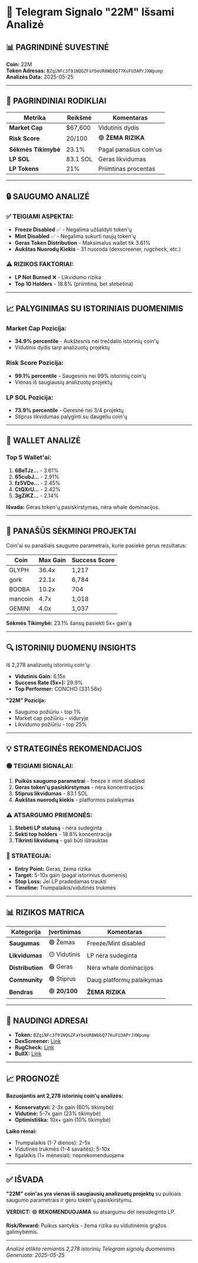 # 🤖 Telegram Signalo "22M" Išsami Analizė

## 📊 PAGRINDINĖ SUVESTINĖ

**Coin:** 22M  
**Token Adresas:** `BZqiNFc3f91NQGZFaYbeUR8WbbQ77KuFU3APrJXWpump`  
**Analizės Data:** 2025-05-25  

---

## 🎯 PAGRINDINIAI RODIKLIAI

| Metrika | Reikšmė | Komentaras |
|---------|---------|------------|
| **Market Cap** | $67,600 | Vidutinis dydis |
| **Risk Score** | 20/100 | 🟢 **ŽEMA RIZIKA** |
| **Sėkmės Tikimybė** | 23.1% | Pagal panašius coin'us |
| **LP SOL** | 83.1 SOL | Geras likvidumas |
| **LP Tokens** | 21% | Priimtinas procentas |

---

## 🔒 SAUGUMO ANALIZĖ

### ✅ TEIGIAMI ASPEKTAI:
- **Freeze Disabled** ✅ - Negalima užšaldyti token'ų
- **Mint Disabled** ✅ - Negalima sukurti naujų token'ų
- **Geras Token Distribution** - Maksimalus wallet tik 3.61%
- **Aukštas Nuorodų Kiekis** - 31 nuoroda (dexscreener, rugcheck, etc.)

### ⚠️ RIZIKOS FAKTORIAI:
- **LP Not Burned** ❌ - Likvidumo rizika
- **Top 10 Holders** - 18.8% (priimtina, bet stebėtina)

---

## 📈 PALYGINIMAS SU ISTORINIAIS DUOMENIMIS

### Market Cap Pozicija:
- **34.9% percentile** - Aukštesnis nei trečdalio istorinių coin'ų
- Vidutinis dydis tarp analizuotų projektų

### Risk Score Pozicija:
- **99.1% percentile** - Saugesnis nei 99% istorinių coin'ų
- Vienas iš saugiausių analizuotų projektų

### LP SOL Pozicija:
- **73.9% percentile** - Geresnė nei 3/4 projektų
- Stiprus likvidumas palyginti su daugeliu coin'ų

---

## 🐋 WALLET ANALIZĖ

### Top 5 Wallet'ai:
1. **6BeTJz...** - 3.61%
2. **65cubJ...** - 2.91%
3. **fz5VDe...** - 2.45%
4. **CtQXrU...** - 2.42%
5. **3gZiKZ...** - 2.14%

**Išvada:** Geras token'ų pasiskirstymas, nėra whale dominacijos.

---

## 🎯 PANAŠŪS SĖKMINGI PROJEKTAI

Coin'ai su panašiais saugumo parametrais, kurie pasiekė gerus rezultatus:

| Coin | Max Gain | Success Score |
|------|----------|---------------|
| GLYPH | 36.4x | 1,217 |
| gork | 22.1x | 6,784 |
| BOOBA | 10.2x | 704 |
| mancoin | 4.7x | 1,018 |
| GEMINI | 4.0x | 1,037 |

**Sėkmės Tikimybė:** 23.1% šansų pasiekti 5x+ gain'ą

---

## 🔍 ISTORINIŲ DUOMENŲ INSIGHTS

Iš 2,278 analizuotų istorinių coin'ų:
- **Vidutinis Gain:** 6.15x
- **Success Rate (5x+):** 29.9%
- **Top Performer:** CONCHO (331.56x)

**"22M" Pozicija:**
- Saugumo požiūriu - top 1%
- Market cap požiūriu - viduryje
- Likvidumo požiūriu - top 25%

---

## 💡 STRATEGINĖS REKOMENDACIJOS

### 🟢 TEIGIAMI SIGNALAI:
1. **Puikūs saugumo parametrai** - freeze ir mint disabled
2. **Geras token'ų pasiskirstymas** - nėra koncentracijos
3. **Stiprus likvidumas** - 83.1 SOL
4. **Aukštas nuorodų kiekis** - platformos palaikymas

### ⚠️ ATSARGUMO PRIEMONĖS:
1. **Stebėti LP statusą** - nėra sudeginta
2. **Sekti top holders** - 18.8% koncentracija
3. **Tikrinti likvidumą** - gali būti ištrauktas

### 🎯 STRATEGIJA:
- **Entry Point:** Geras, žema rizika
- **Target:** 5-10x gain (pagal istorinius duomenis)
- **Stop Loss:** Jei LP pradedamas traukti
- **Timeline:** Trumpalaikis/vidutinės trukmės

---

## 📊 RIZIKOS MATRICA

| Kategorija | Įvertinimas | Komentaras |
|------------|-------------|------------|
| **Saugumas** | 🟢 Žemas | Freeze/Mint disabled |
| **Likvidumas** | 🟡 Vidutinis | LP nėra sudeginta |
| **Distribution** | 🟢 Geras | Nėra whale dominacijos |
| **Community** | 🟢 Stiprus | Daug platformų palaikymas |
| **Bendras** | 🟢 **20/100** | **ŽEMA RIZIKA** |

---

## 🔗 NAUDINGI ADRESAI

- **Token:** `BZqiNFc3f91NQGZFaYbeUR8WbbQ77KuFU3APrJXWpump`
- **DexScreener:** [Link](https://dexscreener.com/solana/BZqiNFc3f91NQGZFaYbeUR8WbbQ77KuFU3APrJXWpump)
- **RugCheck:** [Link](https://rugcheck.xyz/tokens/BZqiNFc3f91NQGZFaYbeUR8WbbQ77KuFU3APrJXWpump)
- **BullX:** [Link](https://neo.bullx.io/terminal?chainId=1399811149&address=BZqiNFc3f91NQGZFaYbeUR8WbbQ77KuFU3APrJXWpump)

---

## 📈 PROGNOZĖ

**Bazuojantis ant 2,278 istorinių coin'ų analizės:**

- **Konservatyvi:** 2-3x gain (60% tikimybė)
- **Vidutinė:** 5-7x gain (23% tikimybė)  
- **Optimistiška:** 10x+ gain (10% tikimybė)

**Laiko rėmai:**
- Trumpalaikis (1-7 dienos): 2-5x
- Vidutinės trukmės (1-4 savaitės): 5-10x
- Ilgalaikis (1+ mėnesiai): neprekomenduojama

---

## ✅ IŠVADA

**"22M" coin'as yra vienas iš saugiausių analizuotų projektų** su puikiais saugumo parametrais ir geru token'ų pasiskirstymu. 

**VERDICT:** 🟢 **REKOMENDUOJAMA** su atsargumu dėl nesudeginto LP.

**Risk/Reward:** Puikus santykis - žema rizika su vidutinėmis grąžos galimybėmis.

---

*Analizė atlikta remiantis 2,278 istorinių Telegram signalų duomenimis*  
*Generuota: 2025-05-25*
